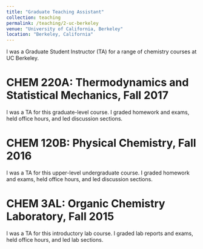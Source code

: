 ```yaml
---
title: "Graduate Teaching Assistant"
collection: teaching
permalink: /teaching/2-uc-berkeley
venue: "University of California, Berkeley"
location: "Berkeley, California"
---
```


I was a Graduate Student Instructor (TA) for a range of chemistry courses at UC Berkeley.


CHEM 220A: Thermodynamics and Statistical Mechanics, Fall 2017
======
I was a TA for this graduate-level course. I graded homework and exams, held office hours, and led discussion sections.

CHEM 120B: Physical Chemistry, Fall 2016
======
I was a TA for this upper-level undergraduate course. I graded homework and exams, held office hours, and led discussion sections.

CHEM 3AL: Organic Chemistry Laboratory, Fall 2015
======
I was a TA for this introductory lab course. I graded lab reports and exams, held office hours, and led lab sections.
